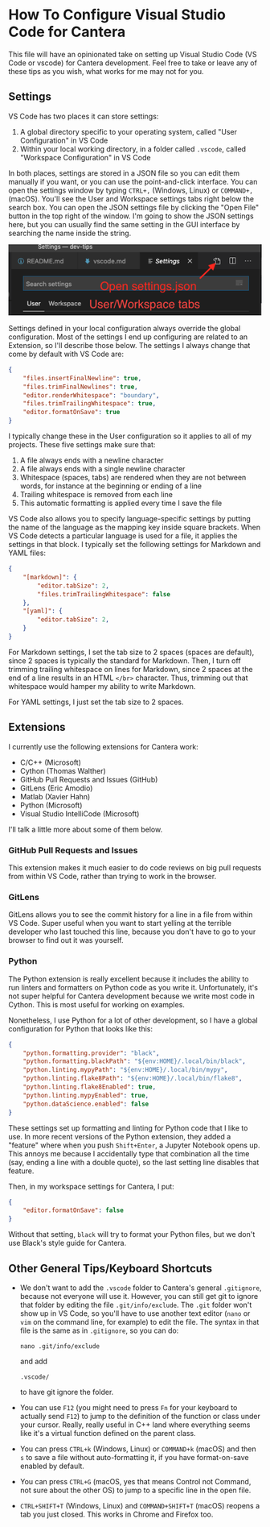 # How To Configure Visual Studio Code for Cantera

This file will have an opinionated take on setting up Visual Studio Code (VS Code or vscode) for Cantera development. Feel free to take or leave any of these tips as you wish, what works for me may not for you.

## Settings

VS Code has two places it can store settings:

1. A global directory specific to your operating system, called "User Configuration" in VS Code
2. Within your local working directory, in a folder called `.vscode`, called "Workspace Configuration" in VS Code

In both places, settings are stored in a JSON file so you can edit them manually if you want, or you can use the point-and-click interface. You can open the settings window by typing `CTRL+,` (Windows, Linux) or `COMMAND+,` (macOS). You'll see the User and Workspace settings tabs right below the search box. You can open the JSON settings file by clicking the "Open File" button in the top right of the window. I'm going to show the JSON settings here, but you can usually find the same setting in the GUI interface by searching the name inside the string.

![VS Code Settings View showing User/Workspace tabs and Open settings.json button](images/vscode-settings-view.png)

Settings defined in your local configuration always override the global configuration. Most of the settings I end up configuring are related to an Extension, so I'll describe those below. The settings I always change that come by default with VS Code are:

```json
{
    "files.insertFinalNewline": true,
    "files.trimFinalNewlines": true,
    "editor.renderWhitespace": "boundary",
    "files.trimTrailingWhitespace": true,
    "editor.formatOnSave": true
}
```

I typically change these in the User configuration so it applies to all of my projects. These five settings make sure that:

1. A file always ends with a newline character
2. A file always ends with a single newline character
3. Whitespace (spaces, tabs) are rendered when they are not between words, for instance at the beginning or ending of a line
4. Trailing whitespace is removed from each line
5. This automatic formatting is applied every time I save the file

VS Code also allows you to specify language-specific settings by putting the name of the language as the mapping key inside square brackets. When VS Code detects a particular language is used for a file, it applies the settings in that block. I typically set the following settings for Markdown and YAML files:

```json
{
    "[markdown]": {
        "editor.tabSize": 2,
        "files.trimTrailingWhitespace": false
    },
    "[yaml]": {
        "editor.tabSize": 2,
    }
}
```

For Markdown settings, I set the tab size to 2 spaces (spaces are default), since 2 spaces is typically the standard for Markdown. Then, I turn off trimming trailing whitespace on lines for Markdown, since 2 spaces at the end of a line results in an HTML `</br>` character. Thus, trimming out that whitespace would hamper my ability to write Markdown.

For YAML settings, I just set the tab size to 2 spaces.

## Extensions

I currently use the following extensions for Cantera work:

- C/C++ (Microsoft)
- Cython (Thomas Walther)
- GitHub Pull Requests and Issues (GitHub)
- GitLens (Eric Amodio)
- Matlab (Xavier Hahn)
- Python (Microsoft)
- Visual Studio IntelliCode (Microsoft)

I'll talk a little more about some of them below.

### GitHub Pull Requests and Issues

This extension makes it much easier to do code reviews on big pull requests from within VS Code, rather than trying to work in the browser.

### GitLens

GitLens allows you to see the commit history for a line in a file from within VS Code. Super useful when you want to start yelling at the terrible developer who last touched this line, because you don't have to go to your browser to find out it was yourself.

### Python

The Python extension is really excellent because it includes the ability to run linters and formatters on Python code as you write it. Unfortunately, it's not super helpful for Cantera development because we write most code in Cython. This is most useful for working on examples.

Nonetheless, I use Python for a lot of other development, so I have a global configuration for Python that looks like this:

```json
{
    "python.formatting.provider": "black",
    "python.formatting.blackPath": "${env:HOME}/.local/bin/black",
    "python.linting.mypyPath": "${env:HOME}/.local/bin/mypy",
    "python.linting.flake8Path": "${env:HOME}/.local/bin/flake8",
    "python.linting.flake8Enabled": true,
    "python.linting.mypyEnabled": true,
    "python.dataScience.enabled": false
}
```

These settings set up formatting and linting for Python code that I like to use. In more recent versions of the Python extension, they added a "feature" where when you push `Shift+Enter`, a Jupyter Notebook opens up. This annoys me because I accidentally type that combination all the time (say, ending a line with a double quote), so the last setting line disables that feature.

Then, in my workspace settings for Cantera, I put:

```json
{
    "editor.formatOnSave": false
}
```

Without that setting, `black` will try to format your Python files, but we don't use Black's style guide for Cantera.

## Other General Tips/Keyboard Shortcuts

- We don't want to add the `.vscode` folder to Cantera's general `.gitignore`, because not everyone will use it. However, you can still get git to ignore that folder by editing the file `.git/info/exclude`. The `.git` folder won't show up in VS Code, so you'll have to use another text editor (`nano` or `vim` on the command line, for example) to edit the file. The syntax in that file is the same as in `.gitignore`, so you can do:

  ```console
  nano .git/info/exclude
  ```

  and add

  ```text
  .vscode/
  ```

  to have git ignore the folder.

- You can use `F12` (you might need to press `Fn` for your keyboard to actually send `F12`) to jump to the definition of the function or class under your cursor. Really, really useful in C++ land where everything seems like it's a virtual function defined on the parent class.
- You can press `CTRL+k` (Windows, Linux) or `COMMAND+k` (macOS) and then `s` to save a file without auto-formatting it, if you have format-on-save enabled by default.
- You can press `CTRL+G` (macOS, yes that means Control not Command, not sure about the other OS) to jump to a specific line in the open file.
- `CTRL+SHIFT+T` (Windows, Linux) and `COMMAND+SHIFT+T` (macOS) reopens a tab you just closed. This works in Chrome and Firefox too.
